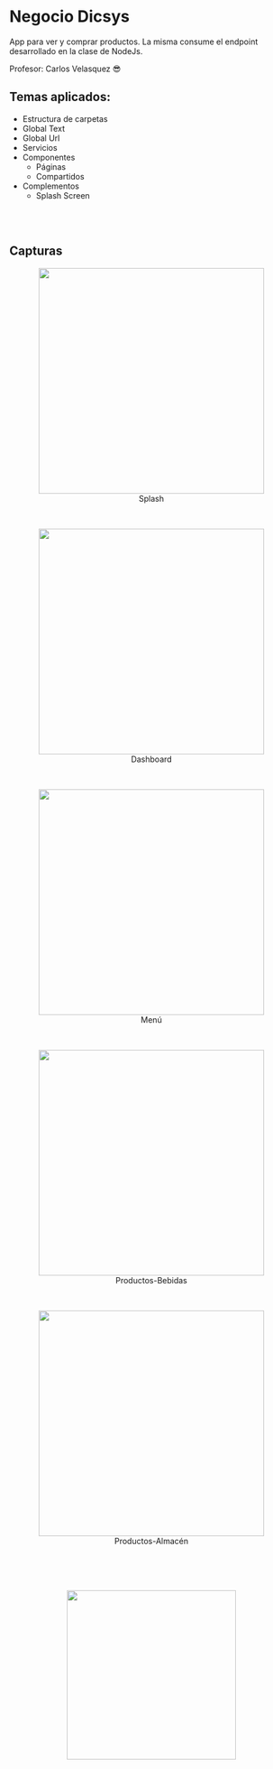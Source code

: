 # Negocio Dicsys

App para ver y comprar productos. La misma consume el endpoint desarrollado en la clase de NodeJs.

Profesor: Carlos Velasquez 😎

## Temas aplicados:
- Estructura de carpetas
- Global Text
- Global Url
- Servicios
- Componentes
    - Páginas
    - Compartidos
- Complementos
    - Splash Screen
<br>
<br>


## Capturas


<p align="center" >
  <img height="400" src="https://firebasestorage.googleapis.com/v0/b/cinegoya-255f9.appspot.com/o/Im%C3%A1genes%2FCapturasNegocioDicsys%2F1_splash.png?alt=media&token=5e05a733-a581-4fc4-b459-4d0bfcbcbc6a">
  <br>
  Splash
</p>
<br>

<p align="center" >
  <img height="400" src="https://firebasestorage.googleapis.com/v0/b/cinegoya-255f9.appspot.com/o/Im%C3%A1genes%2FCapturasNegocioDicsys%2F2_dashboard.png?alt=media&token=1745a81c-5f1d-45a1-a07f-5b337e71cb4f">
  <br>
  Dashboard
</p>
<br>

<p align="center" >
  <img height="400" src="https://firebasestorage.googleapis.com/v0/b/cinegoya-255f9.appspot.com/o/Im%C3%A1genes%2FCapturasNegocioDicsys%2F3_menu.png?alt=media&token=17a22ca4-22b2-4196-a02a-5229fa73b75e">
  <br>
  Menú
</p>
<br>

<p align="center" >
  <img height="400" src="https://firebasestorage.googleapis.com/v0/b/cinegoya-255f9.appspot.com/o/Im%C3%A1genes%2FCapturasNegocioDicsys%2F4_productos-bebidas.png?alt=media&token=86f86edb-234f-4fe3-99c3-5542ff75ab3f">
  <br>
  Productos-Bebidas
</p>
<br>

<p align="center" >
  <img height="400" src="https://firebasestorage.googleapis.com/v0/b/cinegoya-255f9.appspot.com/o/Im%C3%A1genes%2FCapturasNegocioDicsys%2F5_productos-almacen.png?alt=media&token=746e39f3-a695-4387-8539-43b4e6046872">
  <br>
  Productos-Almacén
</p>
<br>

<br>
<br>

<p align="center" >
  <img width="300" src="https://www.dicsys.com/assets/img/Dicsys%20Academy/dicsys_academy.jpg">
</p>